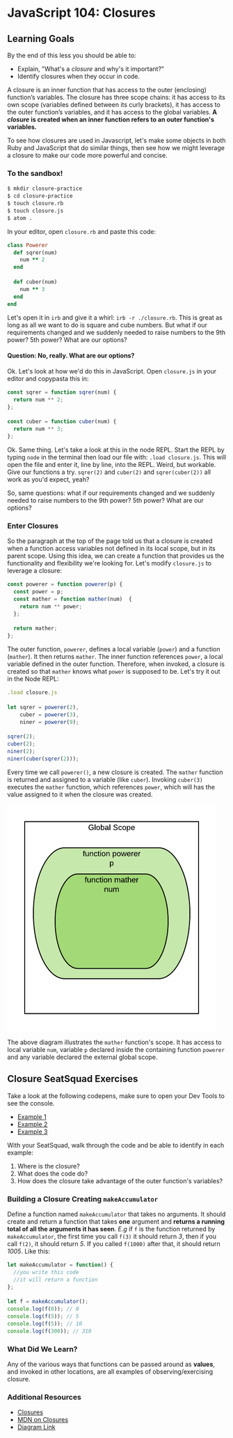 # JavaScript 104: Closures

## Learning Goals
By the end of this less you should be able to:

- Explain, "What's a _closure_ and why's it important?"
- Identify closures when they occur in code.

A closure is an inner function that has access to the outer (enclosing) function’s variables. The closure has three scope chains: it has access to its own scope (variables defined between its curly brackets), it has access to the outer function’s variables, and it has access to the global variables. __A _closure_ is created when an inner function refers to an outer function's variables.__

To see how closures are used in Javascript, let's make some objects in both Ruby and JavaScript that do similar things, then see how we might leverage a closure to make our code more powerful and concise.

### To the sandbox!

```bash
$ mkdir closure-practice
$ cd closure-practice
$ touch closure.rb
$ touch closure.js
$ atom .
```

In your editor, open `closure.rb` and paste this code:

```ruby
class Powerer
  def sqrer(num)
    num ** 2
  end

  def cuber(num)
    num ** 3
  end
end
```

Let's open it in `irb` and give it a whirl: `irb -r ./closure.rb`. This is great as long as all we want to do is square and cube numbers. But what if our requirements changed and we suddenly needed to raise numbers to the 9th power? 5th power? What are our options?

#### Question: No, really. What are our options?

Ok. Let's look at how we'd do this in JavaScript. Open `closure.js` in your editor and copypasta this in:

```javascript
const sqrer = function sqrer(num) {
  return num ** 2;
};

const cuber = function cuber(num) {
  return num ** 3;
};
```

Ok. Same thing. Let's take a look at this in the node REPL. Start the REPL by typing `node` in the terminal then load our file with: `.load closure.js`. This will open the file and enter it, line by line, into the REPL. Weird, but workable. Give our functions a try. `sqrer(2)` and `cuber(2)` and `sqrer(cuber(2))` all work as you'd expect, yeah?

So, same questions: what if our requirements changed and we suddenly needed to raise numbers to the 9th power? 5th power? What are our options?

### Enter Closures
So the paragraph at the top of the page told us that a closure is created when a function access variables not defined in its local scope, but in its parent scope.  Using this idea, we can create a function that provides us the functionality and flexibility we're looking for. Let's modify `closure.js` to leverage a closure:

```javascript
const powerer = function powerer(p) {
  const power = p;
  const mather = function mather(num)  {
    return num ** power;
  };

  return mather;
};
```

The outer function, `powerer`, defines a local variable (`power`) and a function (`mather`). It then returns `mather`. The inner function references `power`, a local variable defined in the outer function. Therefore, when invoked, a closure is created so that `mather` knows what `power` is supposed to be. Let's try it out in the Node REPL:

```javascript
.load closure.js

let sqrer = powerer(2),
    cuber = powerer(3),
    niner = powerer(9);

sqrer(2);
cuber(2);
niner(2);
niner(cuber(sqrer(2)));
```

Every time we call `powerer()`, a new closure is created. The `mather` function is returned and assigned to a variable (like `cuber`). Invoking `cuber(3)` executes the `mather` function, which references `power`, which will has the value assigned to it when the closure was created.

![closure diagram](./images/closure-diagram.png)

The above diagram illustrates the `mather` function's scope.  It has access to local variable `num`, variable `p` declared inside the containing function `powerer` and any variable declared the external global scope.

## Closure SeatSquad Exercises

Take a look at the following codepens, make sure to open your Dev Tools to see the console.

- [Example 1](https://codepen.io/adadev/pen/gXXadg?editors=0010)
- [Example 2](https://codepen.io/adadev/pen/gXXaQm?editors=0010)
- [Example 3](https://codepen.io/anon/pen/wjQyEy?editors=1010)

With your SeatSquad, walk through the code and be able to identify in each example:
1. Where is the closure?
2. What does the code do?
3. How does the closure take advantage of the outer function's variables?

### Building a Closure Creating `makeAccumulator`

Define a function named `makeAccumulator` that takes no arguments. It should create and return a function that takes __one__ argument and __returns a running total of all the arguments it has seen__. _E.g_ if `f` is the function returned by `makeAccumulator`, the first time you call `f(3)` it should return _3_, then if you call `f(2)`, it should return _5_. If you called `f(1000)` after that, it should return _1005_. Like this:

```javascript
let makeAccumulator = function() {
  //you write this code
  //it will return a function
};

let f = makeAccumulator();
console.log(f(0)); // 0
console.log(f(5)); // 5
console.log(f(5)); // 10
console.log(f(300)); // 310
```

### What Did We Learn?
Any of the various ways that functions can be passed around as __values__, and invoked in other locations, are all examples of observing/exercising closure.

### Additional Resources
- [Closures](http://javascriptissexy.com/understand-javascript-closures-with-ease/)
- [MDN on Closures](https://developer.mozilla.org/en-US/docs/Web/JavaScript/Closures)
- [Diagram Link](https://www.lucidchart.com/invitations/accept/21e6a308-154a-47ef-980b-99a1917ce6af)
